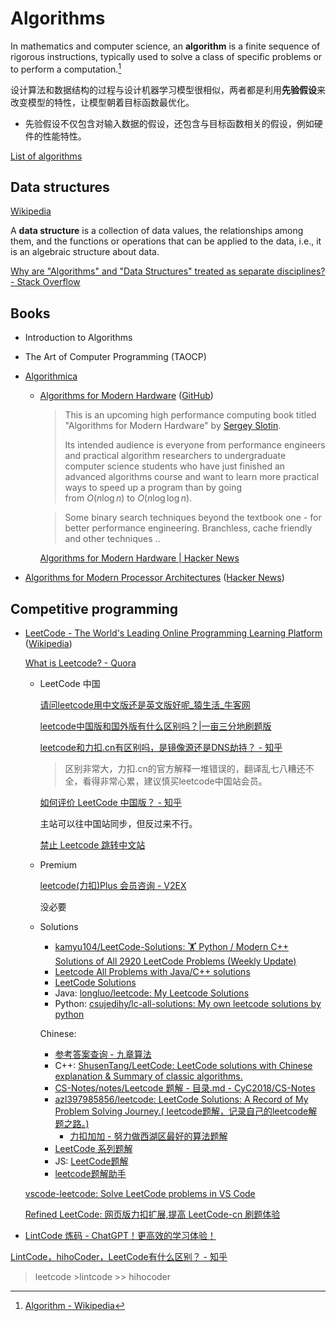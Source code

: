 # Algorithms
In mathematics and computer science, an **algorithm** is a finite sequence of rigorous instructions, typically used to solve a class of specific problems or to perform a computation.[^wiki]

设计算法和数据结构的过程与设计机器学习模型很相似，两者都是利用**先验假设**来改变模型的特性，让模型朝着目标函数最优化。
- 先验假设不仅包含对输入数据的假设，还包含与目标函数相关的假设，例如硬件的性能特性。

[List of algorithms](https://en.wikipedia.org/wiki/List_of_algorithms)

## Data structures
[Wikipedia](https://en.wikipedia.org/wiki/Data_structure)

A **data structure** is a collection of data values, the relationships among them, and the functions or operations that can be applied to the data, i.e., it is an algebraic structure about data.

[Why are "Algorithms" and "Data Structures" treated as separate disciplines? - Stack Overflow](https://stackoverflow.com/questions/2441845/why-are-algorithms-and-data-structures-treated-as-separate-disciplines)

## Books
- Introduction to Algorithms
- The Art of Computer Programming (TAOCP)
- [Algorithmica](https://en.algorithmica.org/)
  - [Algorithms for Modern Hardware](https://en.algorithmica.org/hpc/) ([GitHub](https://github.com/sslotin/amh-code))

    > This is an upcoming high performance computing book titled "Algorithms for Modern Hardware" by [Sergey Slotin](http://sereja.me/).
    > 
    > Its intended audience is everyone from performance engineers and practical algorithm researchers to undergraduate computer science students who have just finished an advanced algorithms course and want to learn more practical ways to speed up a program than by going from $O(n\log ⁡n)$ to $O(n\log⁡\log ⁡n)$.

    > Some binary search techniques beyond the textbook one - for better performance engineering. Branchless, cache friendly and other techniques ..

    [Algorithms for Modern Hardware | Hacker News](https://news.ycombinator.com/item?id=39700809)

- [Algorithms for Modern Processor Architectures](https://lemire.github.io/talks/2025/sea/sea2025.html) ([Hacker News](https://news.ycombinator.com/item?id=44653965))

## Competitive programming
- [LeetCode - The World's Leading Online Programming Learning Platform](https://leetcode.com/) ([Wikipedia](https://en.wikipedia.org/wiki/LeetCode))

  [What is Leetcode? - Quora](https://www.quora.com/What-is-Leetcode)

  - LeetCode 中国

    [请问leetcode用中文版还是英文版好呢_猿生活_牛客网](https://www.nowcoder.com/discuss/422431?type=3)

    [leetcode中国版和国外版有什么区别吗？|一亩三分地刷题版](https://www.1point3acres.com/bbs/thread-601346-1-1.html)

    [leetcode和力扣.cn有区别吗，是镜像源还是DNS劫持？ - 知乎](https://www.zhihu.com/question/362638675)
    > 区别非常大，力扣.cn的官方解释一堆错误的，翻译乱七八糟还不全，看得非常心累，建议慎买leetcode中国站会员。

    [如何评价 LeetCode 中国版？ - 知乎](https://www.zhihu.com/question/266871996)

    主站可以往中国站同步，但反过来不行。

    [禁止 Leetcode 跳转中文站](https://greasyfork.org/zh-CN/scripts/408371-%E7%A6%81%E6%AD%A2-leetcode-%E8%B7%B3%E8%BD%AC%E4%B8%AD%E6%96%87%E7%AB%99)

  - Premium

    [leetcode(力扣)Plus 会员咨询 - V2EX](https://www.v2ex.com/t/775946)

    没必要

  - Solutions
    - [kamyu104/LeetCode-Solutions: 🏋️ Python / Modern C++ Solutions of All 2920 LeetCode Problems (Weekly Update)](https://github.com/kamyu104/LeetCode-Solutions)
    - [Leetcode All Problems with Java/C++ solutions](https://leetcode.ca/all/problems.html)
    - [LeetCode Solutions](https://walkccc.me/LeetCode/)
    - Java: [longluo/leetcode: My Leetcode Solutions](https://github.com/longluo/leetcode)
    - Python: [csujedihy/lc-all-solutions: My own leetcode solutions by python](https://github.com/csujedihy/lc-all-solutions)

    Chinese:
    - [参考答案查询 - 九章算法](https://www.jiuzhang.com/problems)
    - C++: [ShusenTang/LeetCode: LeetCode solutions with Chinese explanation & Summary of classic algorithms.](https://github.com/ShusenTang/LeetCode)
    - [CS-Notes/notes/Leetcode 题解 - 目录.md - CyC2018/CS-Notes](https://github.com/CyC2018/CS-Notes/blob/master/notes/Leetcode%20%E9%A2%98%E8%A7%A3%20-%20%E7%9B%AE%E5%BD%95.md)
    - [azl397985856/leetcode: LeetCode Solutions: A Record of My Problem Solving Journey.( leetcode题解，记录自己的leetcode解题之路。)](https://github.com/azl397985856/leetcode)
      - [力扣加加 - 努力做西湖区最好的算法题解](https://leetcode-solution-leetcode-pp.gitbook.io/leetcode-solution/)
    - [LeetCode 系列题解](https://leetcode.hi-dhl.com/)
    - JS: [LeetCode题解](https://biaodigit.github.io/LeetCode/about/)
    - [leetcode题解助手](https://greasyfork.org/zh-CN/scripts/386679-leetcode%E9%A2%98%E8%A7%A3%E5%8A%A9%E6%89%8B)

  [vscode-leetcode: Solve LeetCode problems in VS Code](https://github.com/LeetCode-OpenSource/vscode-leetcode)

  [Refined LeetCode: 网页版力扣扩展,提高 LeetCode-cn 刷题体验](https://github.com/XYShaoKang/refined-leetcode)

- [LintCode 炼码 - ChatGPT！更高效的学习体验！](https://www.lintcode.com/)

[LintCode，hihoCoder，LeetCode有什么区别？ - 知乎](https://www.zhihu.com/question/31218682)
> leetcode >lintcode >> hihocoder


[^wiki]: [Algorithm - Wikipedia](https://en.wikipedia.org/wiki/Algorithm)